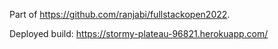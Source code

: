 Part of https://github.com/ranjabi/fullstackopen2022.

Deployed build: https://stormy-plateau-96821.herokuapp.com/
